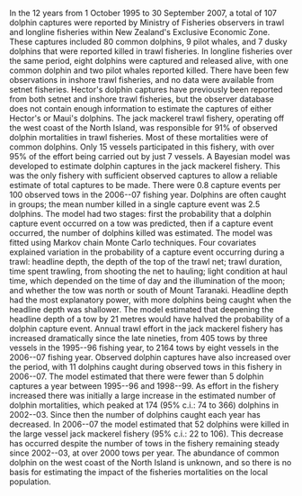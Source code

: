 ---
---
In the 12 years from 1 October 1995 to 30 September 2007, a total of 107 dolphin captures were reported by Ministry of Fisheries observers in trawl and longline fisheries within New Zealand's Exclusive Economic Zone. These captures included 80 common dolphins, 9 pilot whales, and 7 dusky dolphins that were reported killed in trawl fisheries. In longline fisheries over the same period, eight dolphins were captured and released alive, with one common dolphin and two pilot whales reported killed. There have been few observations in inshore trawl fisheries, and no data were available from setnet fisheries. Hector's dolphin captures have previously been reported from both setnet and inshore trawl fisheries, but the observer database does not contain enough information to estimate the captures of either Hector's or Maui's dolphins. The jack mackerel trawl fishery, operating off the west coast of the North Island, was responsible for 91% of observed dolphin mortalities in trawl fisheries. Most of these mortalities were of common dolphins. Only 15 vessels participated in this fishery, with over 95% of the effort being carried out by just 7 vessels. A Bayesian model was developed to estimate dolphin captures in the jack mackerel fishery. This was the only fishery with sufficient observed captures to allow a reliable estimate of total captures to be made. There were 0.8 capture events per 100 observed tows in the 2006--07 fishing year. Dolphins are often caught in groups; the mean number killed in a single capture event was 2.5 dolphins. The model had two stages: first the probability that a dolphin capture event occurred on a tow was predicted, then if a capture event occurred, the number of dolphins killed was estimated. The model was fitted using Markov chain Monte Carlo techniques. Four covariates explained variation in the probability of a capture event occurring during a trawl: headline depth, the depth of the top of the trawl net; trawl duration, time spent trawling, from shooting the net to hauling; light condition at haul time, which depended on the time of day and the illumination of the moon; and whether the tow was north or south of Mount Taranaki. Headline depth had the most explanatory power, with more dolphins being caught when the headline depth was shallower. The model estimated that deepening the headline depth of a tow by 21 metres would have halved the probability of a dolphin capture event. Annual trawl effort in the jack mackerel fishery has increased dramatically since the late nineties, from 405 tows by three vessels in the 1995--96 fishing year, to 2164 tows by eight vessels in the 2006--07 fishing year. Observed dolphin captures have also increased over the period, with 11 dolphins caught during observed tows in this fishery in 2006--07. The model estimated that there were fewer than 5 dolphin captures a year between 1995--96 and 1998--99. As effort in the fishery increased there was initially a large increase in the estimated number of dolphin mortalities, which peaked at 174 (95% c.i.: 74 to 366) dolphins in 2002--03. Since then the number of dolphins caught each year has decreased. In 2006--07 the model estimated that 52 dolphins were killed in the large vessel jack mackerel fishery (95% c.i.: 22 to 106). This decrease has occurred despite the number of tows in the fishery remaining steady since 2002--03, at over 2000 tows per year. The abundance of common dolphin on the west coast of the North Island is unknown, and so there is no basis for estimating the impact of the fisheries mortalities on the local population.